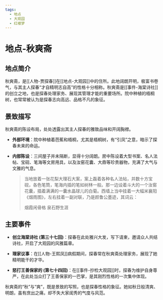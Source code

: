 ```yaml
---
tags:
  - 地点
  - 大观园
  - 红楼梦
---
```


# 地点-秋爽斋

## 地点简介

秋爽斋，是[[人物-贾探春]]在[[地点-大观园]]中的住所。此地阔朗开明，极富书卷气，与其主人探春“才自精明志自高”的性格十分相称。秋爽斋是[[事件-海棠诗社]]的创立之地，也是探春处理家务、展现其管理才能的重要场所。院中种植的梧桐树，也常常被认为是探春志向高远、品格不凡的象征。

## 景致描写

秋爽斋的陈设布局，处处透露出其主人探春的雅致品味和开阔胸襟。

*   **外部环境**：院中种植着芭蕉和梧桐，尤其是梧桐树，有“引凤”之意，暗示了探春未来的命运。

*   **内部陈设**：三间屋子并未隔断，显得十分阔朗。房中陈设着大型书案、名人法帖、宝砚、笔海等文房用具，以及汝窑花囊、大鼎等珍贵器物，充满了大气与文雅的气息。
    > 当地放着一张花梨大理石大案，案上磊着各种名人法帖，并数十方宝砚，各色笔筒，笔海内插的笔如树林一般。那一边设着斗大的一个汝窑花囊，插着满满的一囊水晶球儿的白菊。西墙上当中挂着一大幅米襄阳《烟雨图》，左右挂着一副对联，乃是颜鲁公墨迹，其词云：
    >
    > 烟霞闲骨格 泉石野生涯

## 主要事件

*   **创立海棠诗社 (第三十七回)**：探春在此处雅兴大发，写下请柬，邀请众人共结诗社，开启了大观园的风雅篇章。

*   **理家议事**：在[[人物-王熙凤]]病假期间，探春常在秋爽斋处理家务，展现了她精明能干的才华。

*   **怒打王善保家的 (第七十四回)**：在[[事件-抄检大观园]]时，探春为维护自身尊严，在此处当众打了王善保家的一巴掌，是其刚烈性格的一次集中体现。

秋爽斋的“秋”与“爽”，既是景致的写照，也是探春性格的象征。她如秋日般清爽、明朗，虽有庶出之痛，却不失大家闺秀的气度与风范。

